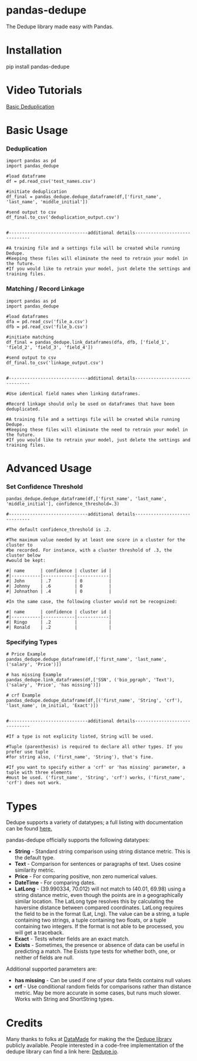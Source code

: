 # pandas-dedupe
The Dedupe library made easy with Pandas.

# Installation

pip install pandas-dedupe

# Video Tutorials

[Basic Deduplication](https://www.youtube.com/watch?v=lCFEzRaqoJA)

# Basic Usage

### Deduplication

    import pandas as pd
    import pandas_dedupe

    #load dataframe
    df = pd.read_csv('test_names.csv')

    #initiate deduplication
    df_final = pandas_dedupe.dedupe_dataframe(df,['first_name', 'last_name', 'middle_initial'])

    #send output to csv
    df_final.to_csv('deduplication_output.csv')
    
    
    #------------------------------additional details------------------------------

    #A training file and a settings file will be created while running Dedupe. 
    #Keeping these files will eliminate the need to retrain your model in the future. 
    #If you would like to retrain your model, just delete the settings and training files.

### Matching / Record Linkage

    import pandas as pd
    import pandas_dedupe

    #load dataframes
    dfa = pd.read_csv('file_a.csv')
    dfb = pd.read_csv('file_b.csv')
    
    #initiate matching
    df_final = pandas_dedupe.link_dataframes(dfa, dfb, ['field_1', 'field_2', 'field_3', 'field_4'])

    #send output to csv
    df_final.to_csv('linkage_output.csv')
    
    
    #------------------------------additional details------------------------------
    
    #Use identical field names when linking dataframes.
    
    #Record linkage should only be used on dataframes that have been deduplicated.
       
    #A training file and a settings file will be created while running Dedupe. 
    #Keeping these files will eliminate the need to retrain your model in the future. 
    #If you would like to retrain your model, just delete the settings and training files.
    
# Advanced Usage

### Set Confidence Threshold

    pandas_dedupe.dedupe_dataframe(df,['first_name', 'last_name', 'middle_initial'], confidence_threshold=.3)
    
    #------------------------------additional details------------------------------
    
    #The default confidence_threshold is .2.
    
    #The maximum value needed by at least one score in a cluster for the cluster to
    #be recorded. For instance, with a cluster threshold of .3, the cluster below 
    #would be kept:
    
    #| name      | confidence | cluster id |
    #|-----------|------------|------------|
    #| John      | .7         | 0          |
    #| Johnny    | .6         | 0          |
    #| Johnathon | .4         | 0          |
    
    #In the same case, the following cluster would not be recognized:
    
    #| name      | confidence | cluster id |
    #|-----------|------------|------------|
    #| Ringo     | .2         |            |
    #| Ronald    | .2         |            |

### Specifying Types

    # Price Example
    pandas_dedupe.dedupe_dataframe(df,['first_name', 'last_name', ('salary', 'Price')])
       
    # has missing Example
    pandas_dedupe.link_dataframes(df,['SSN', ('bio_pgraph', 'Text'), ('salary', 'Price', 'has missing')])
    
    # crf Example
    pandas_dedupe.dedupe_dataframe(df,[('first_name', 'String', 'crf'), 'last_name', (m_initial, 'Exact')])
    
    
    #------------------------------additional details------------------------------
    
    #If a type is not explicity listed, String will be used.
    
    #Tuple (parenthesis) is required to declare all other types. If you prefer use tuple
    #for string also, ('first_name', 'String'), that's fine.
    
    #If you want to specify either a 'crf' or 'has missing' parameter, a tuple with three elements
    #must be used. ('first_name', 'String', 'crf') works, ('first_name', 'crf') does not work.
        
# Types

Dedupe supports a variety of datatypes; a full listing with documentation can be found [here.](https://docs.dedupe.io/en/latest/Variable-definition.html#)

pandas-dedupe officially supports the following datatypes:
* **String** - Standard string comparison using string distance metric. This is the default type.
* **Text** - Comparison for sentences or paragraphs of text. Uses cosine similarity metric.
* **Price** - For comparing positive, non zero numerical values.
* **DateTime** - For comparing dates.
* **LatLong** - (39.990334, 70.012) will not match to (40.01, 69.98) using a string distance
metric, even though the points are in a geographically similar location. The LatLong type resolves
 this by calculating the haversine distance between compared coordinates. LatLong requires
 the field to be in the format (Lat, Lng). The value can be a string, a tuple containing two
 strings, a tuple containing two floats, or a tuple containing two integers. If the format
 is not able to be processed, you will get a traceback.
* **Exact** - Tests wheter fields are an exact match.
* **Exists** - Sometimes, the presence or absence of data can be useful in predicting a match.
The Exists type tests for whether both, one, or neither of fields are null.

Additional supported parameters are:
* **has missing** - Can be used if one of your data fields contains null values
* **crf** - Use conditional random fields for comparisons rather than distance metric. May be more
accurate in some cases, but runs much slower. Works with String and ShortString types.

# Credits

Many thanks to folks at [DataMade](https://datamade.us/) for making the the [Dedupe library](https://github.com/dedupeio/dedupe) publicly available. People interested in a code-free implementation of the dedupe library can find a link here: [Dedupe.io](https://dedupe.io/pricing/).

